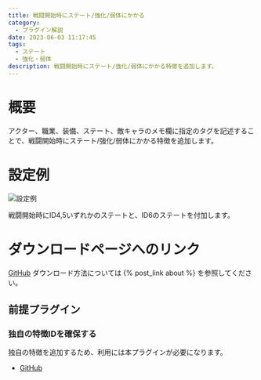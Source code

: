 ```yaml
---
title: 戦闘開始時にステート/強化/弱体にかかる
category:
  - プラグイン解説
date: 2023-06-03 11:17:45
tags:
  - ステート
  - 強化・弱体
description: 戦闘開始時にステート/強化/弱体にかかる特徴を追加します。
---
```


# 概要

アクター、職業、装備、ステート、敵キャラのメモ欄に指定のタグを記述することで、戦闘開始時にステート/強化/弱体にかかる特徴を追加します。

# 設定例

![設定例](setting1.png "設定例")

戦闘開始時にID4,5いずれかのステートと、ID6のステートを付加します。

# ダウンロードページへのリンク

[GitHub](https://github.com/elleonard/DarkPlasma-MZ-Plugins/blob/release/DarkPlasma_StateBuffOnBattleStart.js)
ダウンロード方法については {% post_link about %} を参照してください。

## 前提プラグイン

### 独自の特徴IDを確保する

独自の特徴を追加するため、利用には本プラグインが必要になります。

- [GitHub](https://github.com/elleonard/DarkPlasma-MZ-Plugins/blob/release/DarkPlasma_AllocateUniqueTraitId.js)
